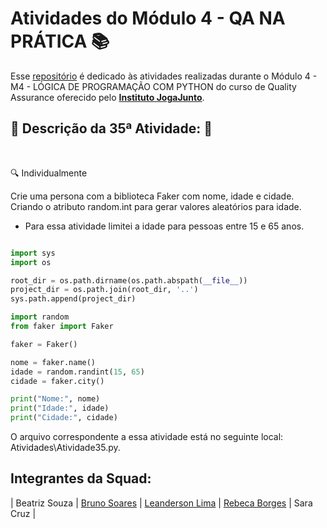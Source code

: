 # Atividades do Módulo 4 - QA NA PRÁTICA 📚

Esse [repositório](https://github.com/LeanDevLima/Squad02_M4) é dedicado às atividades realizadas durante o Módulo 4 - M4 - LÓGICA DE PROGRAMAÇÃO COM PYTHON do curso de Quality Assurance oferecido pelo [**Instituto JogaJunto**](https://www.jogajuntoinstituto.org/). 

## 🚀 Descrição da 35ª Atividade: 🌟
<br>

🔍 Individualmente

Crie uma persona com a biblioteca Faker com nome, idade e cidade. Criando o atributo random.int para gerar valores aleatórios para idade.

- Para essa atividade limitei a idade para pessoas entre 15 e 65 anos.

```python

import sys
import os

root_dir = os.path.dirname(os.path.abspath(__file__))  
project_dir = os.path.join(root_dir, '..') 
sys.path.append(project_dir)  

import random
from faker import Faker

faker = Faker()

nome = faker.name()
idade = random.randint(15, 65)
cidade = faker.city()

print("Nome:", nome)
print("Idade:", idade)
print("Cidade:", cidade)


```

O arquivo correspondente a essa atividade está no seguinte local: Atividades\Atividade35.py.

## Integrantes da Squad:

| Beatriz Souza  | [Bruno Soares](https://www.linkedin.com/in/bruno-soaresdev/)  | [Leanderson Lima](https://www.linkedin.com/in/leanderson-dias-de-lima/) | [Rebeca Borges](https://www.linkedin.com/in/rebecaborgess/) | Sara Cruz | 